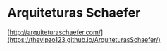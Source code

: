 # Arquiteturas Schaefer


 [http://arquiteturaschaefer.com/](https://thevipzo123.github.io/ArquiteturasSchaefer/)
